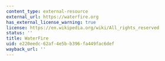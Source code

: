 ```yaml
---
content_type: external-resource
external_url: https://waterfire.org
has_external_license_warning: true
license: https://en.wikipedia.org/wiki/All_rights_reserved
status: ''
title: WaterFire
uid: e220eedc-62af-4e5b-b396-fa449fac6def
wayback_url: ''
---
```

